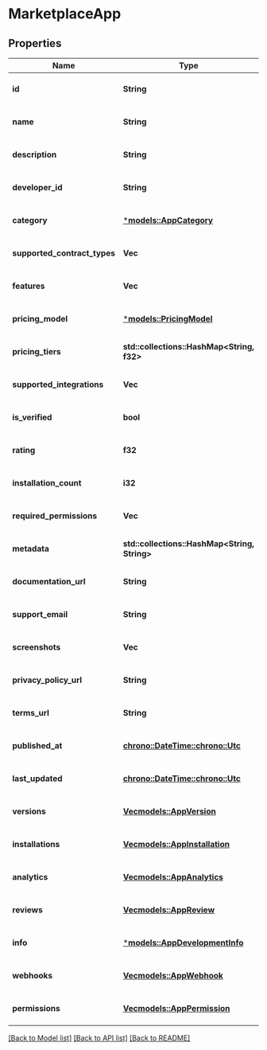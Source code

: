 # MarketplaceApp

## Properties
Name | Type | Description | Notes
------------ | ------------- | ------------- | -------------
**id** | **String** |  | [optional] [default to None]
**name** | **String** |  | [optional] [default to None]
**description** | **String** |  | [optional] [default to None]
**developer_id** | **String** |  | [optional] [default to None]
**category** | [***models::AppCategory**](AppCategory.md) |  | [optional] [default to None]
**supported_contract_types** | **Vec<String>** |  | [optional] [default to None]
**features** | **Vec<String>** |  | [optional] [default to None]
**pricing_model** | [***models::PricingModel**](PricingModel.md) |  | [optional] [default to None]
**pricing_tiers** | **std::collections::HashMap<String, f32>** |  | [optional] [default to None]
**supported_integrations** | **Vec<String>** |  | [optional] [default to None]
**is_verified** | **bool** |  | [optional] [default to None]
**rating** | **f32** |  | [optional] [default to None]
**installation_count** | **i32** |  | [optional] [default to None]
**required_permissions** | **Vec<String>** |  | [optional] [default to None]
**metadata** | **std::collections::HashMap<String, String>** |  | [optional] [default to None]
**documentation_url** | **String** |  | [optional] [default to None]
**support_email** | **String** |  | [optional] [default to None]
**screenshots** | **Vec<String>** |  | [optional] [default to None]
**privacy_policy_url** | **String** |  | [optional] [default to None]
**terms_url** | **String** |  | [optional] [default to None]
**published_at** | [**chrono::DateTime::<chrono::Utc>**](DateTime.md) |  | [optional] [default to None]
**last_updated** | [**chrono::DateTime::<chrono::Utc>**](DateTime.md) |  | [optional] [default to None]
**versions** | [**Vec<models::AppVersion>**](AppVersion.md) |  | [optional] [default to None]
**installations** | [**Vec<models::AppInstallation>**](AppInstallation.md) |  | [optional] [default to None]
**analytics** | [**Vec<models::AppAnalytics>**](AppAnalytics.md) |  | [optional] [default to None]
**reviews** | [**Vec<models::AppReview>**](AppReview.md) |  | [optional] [default to None]
**info** | [***models::AppDevelopmentInfo**](AppDevelopmentInfo.md) |  | [optional] [default to None]
**webhooks** | [**Vec<models::AppWebhook>**](AppWebhook.md) |  | [optional] [default to None]
**permissions** | [**Vec<models::AppPermission>**](AppPermission.md) |  | [optional] [default to None]

[[Back to Model list]](../README.md#documentation-for-models) [[Back to API list]](../README.md#documentation-for-api-endpoints) [[Back to README]](../README.md)


